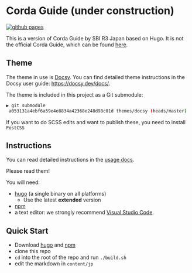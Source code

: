 # Corda Guide (under construction)
[![github pages](https://github.com/sbir3japan/sbir3japan.github.io/actions/workflows/gh-pages.yml/badge.svg)](https://github.com/sbir3japan/sbir3japan.github.io/actions/workflows/gh-pages.yml)

This is a version of Corda Guide by SBI R3 Japan based on Hugo. It is not the official Corda Guide, which can be found [here](https://support.sbir3japan.co.jp/hc/ja).

## Theme

The theme in use is [Docsy](https://example.docsy.dev/).
You can find detailed theme instructions in the Docsy user guide: https://docsy.dev/docs/.

The theme is included in this project as a Git submodule:

```bash
▶ git submodule
 a053131a4ebf6a59e4e8834a42368e248d98c01d themes/docsy (heads/master)
```

If you want to do SCSS edits and want to publish these, you need to install `PostCSS`

## Instructions
You can read detailed instructions in the [usage docs](/usage-docs/README.md).

Please read them!

You will need:

* [hugo](https://github.com/gohugoio/hugo/releases)  (a single binary on all platforms)
    * Use the latest **extended** version
* [npm](https://nodejs.org/en/download/) 
* a text editor: we strongly recommend [Visual Studio Code](https://code.visualstudio.com/).

## Quick Start

* Download [hugo](https://github.com/gohugoio/hugo/releases) and [npm](https://nodejs.org/en/download/)  
* clone this repo
* `cd` into the root of the repo and run `./build.sh`
* edit the markdown in `content/jp`